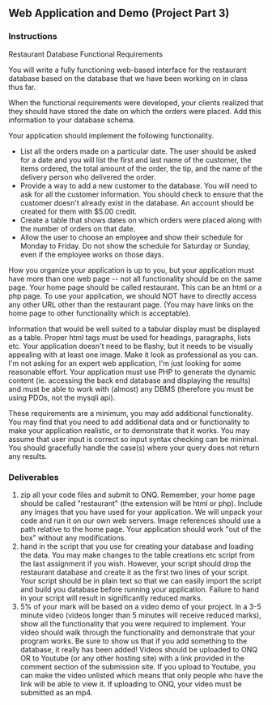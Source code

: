 ## Web Application and Demo (Project Part 3)

### Instructions
Restaurant Database Functional Requirements

You will write a fully functioning web-based interface for the restaurant database based on the database that we have been working on in class thus far.

When the functional requirements were developed, your clients realized that they should have stored the date on which the orders were placed.  Add this information to your database schema.

Your application should implement the following functionality.
- List all the orders made on a particular date.  The user should be asked for a  date and you will list the first and last name of the customer, the items ordered, the total amount of the order, the tip, and the name of the delivery person who delivered the order.
- Provide a way to add a new customer to the database.  You will need to ask for all the customer information.  You should check to ensure that the customer doesn't already exist in the database.  An account should be created for them with $5.00 credit.
- Create a table that shows dates on which orders were placed along with the number of orders on that date.
- Allow the user to choose an employee and show their schedule for Monday to Friday.  Do not show the schedule for Saturday or Sunday, even if the employee works on those days.

How you organize your application is up to you, but your application must have more than one web page -- not all functionality should be on the same page.  Your home page should be called restaurant.  This can be an html or a php page.   To use your application, we should NOT have to directly access any other URL other than the restaurant page.  (You may have links on the home page to other functionality which is acceptable). 

Information that would be well suited to a tabular display must be displayed as a table.  Proper html tags must be used for headings, paragraphs, lists etc.  Your application doesn't need to be flashy, but it needs to be visually appealing with at least one image.  Make it look as professional as you can.  I'm not asking for an expert web application, I'm just looking for some reasonable effort.
Your application must use PHP to generate the dynamic content (ie. accessing the back end database and displaying the results) and must be able to work with (almost) any DBMS (therefore you must be using PDOs, not the mysqli api).

These requirements are a minimum, you may add additional functionality.  You may find that you need to add additional data and or functionality to make your application realistic, or to demonstrate that it works.  You may assume that user input is correct so input syntax checking can be minimal.  You should gracefully handle the case(s) where your query does not return any results.

### Deliverables
1) zip all your code files and submit to ONQ.  Remember, your home page should be called "restaurant" (the extension will be html or php).   Include any images that you have used for your application.  We will unpack your code and run it on our own web servers.  Image references should use a path relative to the home page.   Your application should work "out of the box" without any modifications.
2) hand in the script that you use for creating your database and loading the data.  You may make changes to the table creations etc script from the last assignment if you wish.  However, your script should drop the restaurant database and create it as the first two lines of your script.  Your script should be in plain text so that we can easily import the script and build you database before running your application.  Failure to hand in your script will result in significantly reduced marks.
3) 5% of your mark will be based on a video demo of your project.  In a 3-5 minute video (videos longer than 5 minutes will receive reduced marks), show all the functionality that you were required to implement.  Your video should walk through the functionality and demonstrate that your program works.  Be sure to show us that if you add something to the database, it really has been added!    Videos should be uploaded to ONQ OR to Youtube (or any other hosting site) with a link provided in the comment section of the submission site.   If you upload to Youtube, you can make the video unlisted which means that only people who have the link will be able to view it.    If uploading to ONQ, your video must be submitted as an mp4.